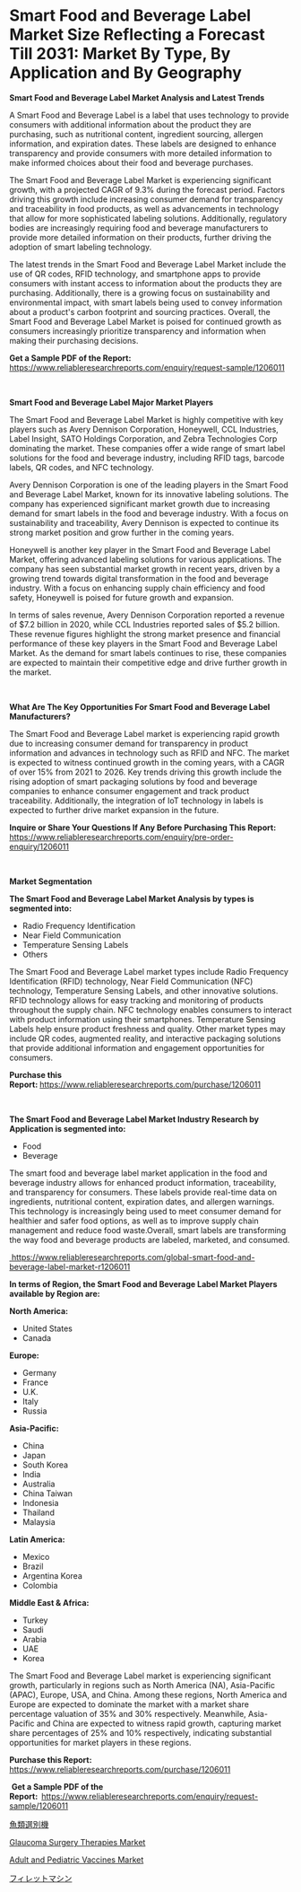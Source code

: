 <p><h1>Smart Food and Beverage Label Market Size Reflecting a Forecast Till 2031: Market By Type, By Application and By Geography</h1></p><p><strong>Smart Food and Beverage Label Market Analysis and Latest Trends</strong></p>
<p><p>A Smart Food and Beverage Label is a label that uses technology to provide consumers with additional information about the product they are purchasing, such as nutritional content, ingredient sourcing, allergen information, and expiration dates. These labels are designed to enhance transparency and provide consumers with more detailed information to make informed choices about their food and beverage purchases.</p><p>The Smart Food and Beverage Label Market is experiencing significant growth, with a projected CAGR of 9.3% during the forecast period. Factors driving this growth include increasing consumer demand for transparency and traceability in food products, as well as advancements in technology that allow for more sophisticated labeling solutions. Additionally, regulatory bodies are increasingly requiring food and beverage manufacturers to provide more detailed information on their products, further driving the adoption of smart labeling technology.</p><p>The latest trends in the Smart Food and Beverage Label Market include the use of QR codes, RFID technology, and smartphone apps to provide consumers with instant access to information about the products they are purchasing. Additionally, there is a growing focus on sustainability and environmental impact, with smart labels being used to convey information about a product's carbon footprint and sourcing practices. Overall, the Smart Food and Beverage Label Market is poised for continued growth as consumers increasingly prioritize transparency and information when making their purchasing decisions.</p></p>
<p><strong>Get a Sample PDF of the Report:&nbsp;</strong> <a href="https://www.reliableresearchreports.com/enquiry/request-sample/1206011">https://www.reliableresearchreports.com/enquiry/request-sample/1206011</a></p>
<p>&nbsp;</p>
<p><strong>Smart Food and Beverage Label Major Market Players</strong></p>
<p><p>The Smart Food and Beverage Label Market is highly competitive with key players such as Avery Dennison Corporation, Honeywell, CCL Industries, Label Insight, SATO Holdings Corporation, and Zebra Technologies Corp dominating the market. These companies offer a wide range of smart label solutions for the food and beverage industry, including RFID tags, barcode labels, QR codes, and NFC technology.</p><p>Avery Dennison Corporation is one of the leading players in the Smart Food and Beverage Label Market, known for its innovative labeling solutions. The company has experienced significant market growth due to increasing demand for smart labels in the food and beverage industry. With a focus on sustainability and traceability, Avery Dennison is expected to continue its strong market position and grow further in the coming years.</p><p>Honeywell is another key player in the Smart Food and Beverage Label Market, offering advanced labeling solutions for various applications. The company has seen substantial market growth in recent years, driven by a growing trend towards digital transformation in the food and beverage industry. With a focus on enhancing supply chain efficiency and food safety, Honeywell is poised for future growth and expansion.</p><p>In terms of sales revenue, Avery Dennison Corporation reported a revenue of $7.2 billion in 2020, while CCL Industries reported sales of $5.2 billion. These revenue figures highlight the strong market presence and financial performance of these key players in the Smart Food and Beverage Label Market. As the demand for smart labels continues to rise, these companies are expected to maintain their competitive edge and drive further growth in the market.</p></p>
<p>&nbsp;</p>
<p><strong>What Are The Key Opportunities For Smart Food and Beverage Label Manufacturers?</strong></p>
<p><p>The Smart Food and Beverage Label market is experiencing rapid growth due to increasing consumer demand for transparency in product information and advances in technology such as RFID and NFC. The market is expected to witness continued growth in the coming years, with a CAGR of over 15% from 2021 to 2026. Key trends driving this growth include the rising adoption of smart packaging solutions by food and beverage companies to enhance consumer engagement and track product traceability. Additionally, the integration of IoT technology in labels is expected to further drive market expansion in the future.</p></p>
<p><strong>Inquire or Share Your Questions If Any Before Purchasing This Report:</strong> <a href="https://www.reliableresearchreports.com/enquiry/pre-order-enquiry/1206011">https://www.reliableresearchreports.com/enquiry/pre-order-enquiry/1206011</a></p>
<p>&nbsp;</p>
<p><strong>Market Segmentation</strong></p>
<p><strong>The Smart Food and Beverage Label Market Analysis by types is segmented into:</strong></p>
<p><ul><li>Radio Frequency Identification</li><li>Near Field Communication</li><li>Temperature Sensing Labels</li><li>Others</li></ul></p>
<p><p>The Smart Food and Beverage Label market types include Radio Frequency Identification (RFID) technology, Near Field Communication (NFC) technology, Temperature Sensing Labels, and other innovative solutions. RFID technology allows for easy tracking and monitoring of products throughout the supply chain. NFC technology enables consumers to interact with product information using their smartphones. Temperature Sensing Labels help ensure product freshness and quality. Other market types may include QR codes, augmented reality, and interactive packaging solutions that provide additional information and engagement opportunities for consumers.</p></p>
<p><strong>Purchase this Report:&nbsp;</strong><a href="https://www.reliableresearchreports.com/purchase/1206011">https://www.reliableresearchreports.com/purchase/1206011</a></p>
<p>&nbsp;</p>
<p><strong>The Smart Food and Beverage Label Market Industry Research by Application is segmented into:</strong></p>
<p><ul><li>Food</li><li>Beverage</li></ul></p>
<p><p>The smart food and beverage label market application in the food and beverage industry allows for enhanced product information, traceability, and transparency for consumers. These labels provide real-time data on ingredients, nutritional content, expiration dates, and allergen warnings. This technology is increasingly being used to meet consumer demand for healthier and safer food options, as well as to improve supply chain management and reduce food waste.Overall, smart labels are transforming the way food and beverage products are labeled, marketed, and consumed.</p></p>
<p><a href="https://www.reliableresearchreports.com/global-smart-food-and-beverage-label-market-r1206011">&nbsp;https://www.reliableresearchreports.com/global-smart-food-and-beverage-label-market-r1206011</a></p>
<p><strong>In terms of Region, the Smart Food and Beverage Label Market Players available by Region are:</strong></p>
<p>
    <p> <strong> North America: </strong>
        <ul>
            <li>United States</li>
            <li>Canada</li>
        </ul>
        </p> 
    <p> <strong> Europe: </strong>
        <ul>
            <li>Germany</li>
            <li>France</li>
            <li>U.K.</li>
            <li>Italy</li>
            <li>Russia</li>
        </ul>
        </p> 
    <p> <strong> Asia-Pacific: </strong>
        <ul>
            <li>China</li>
            <li>Japan</li>
            <li>South Korea</li>
            <li>India</li>
            <li>Australia</li>
            <li>China Taiwan</li>
            <li>Indonesia</li>
            <li>Thailand</li>
            <li>Malaysia</li>
        </ul>
        </p> 
    <p> <strong> Latin America: </strong>
        <ul>
            <li>Mexico</li>
            <li>Brazil</li>
            <li>Argentina Korea</li>
            <li>Colombia</li>
        </ul>
        </p> 
    <p> <strong> Middle East & Africa: </strong>
        <ul>
            <li>Turkey</li>
            <li>Saudi</li>
            <li>Arabia</li>
            <li>UAE</li>
            <li>Korea</li>
        </ul>
    </p>
    </p>
<p><p>The Smart Food and Beverage Label market is experiencing significant growth, particularly in regions such as North America (NA), Asia-Pacific (APAC), Europe, USA, and China. Among these regions, North America and Europe are expected to dominate the market with a market share percentage valuation of 35% and 30% respectively. Meanwhile, Asia-Pacific and China are expected to witness rapid growth, capturing market share percentages of 25% and 10% respectively, indicating substantial opportunities for market players in these regions.</p></p>
<p><strong>Purchase this Report: </strong><a href="https://www.reliableresearchreports.com/purchase/1206011">https://www.reliableresearchreports.com/purchase/1206011</a></p>
<p>&nbsp;<strong>Get a Sample PDF of the Report:&nbsp;&nbsp;</strong><a href="https://www.reliableresearchreports.com/enquiry/request-sample/1206011">https://www.reliableresearchreports.com/enquiry/request-sample/1206011</a></p>
<p><strong></strong></p>
<p><p><a href="https://github.com/DwightHuels1/Market-Research-Report-List-1/blob/main/621002157952.md">魚類選別機</a></p><p><a href="https://www.linkedin.com/pulse/decoding-glaucoma-surgery-therapies-market-metrics-share-kbkfe">Glaucoma Surgery Therapies Market</a></p><p><a href="https://www.linkedin.com/pulse/adult-pediatric-vaccines-market-insights-cagr-trends-growth-qpaxe">Adult and Pediatric Vaccines Market</a></p><p><a href="https://github.com/tanyaali3/Market-Research-Report-List-1/blob/main/966534057951.md">フィレットマシン</a></p></p>